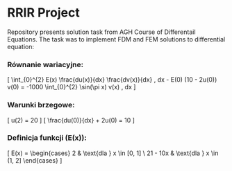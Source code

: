 # RRIR Project
Repository presents solution task from AGH Course of Differentail Equations. The task was to implement FDM and FEM solutions to differential equation:
### Równanie wariacyjne:
\[
\int_{0}^{2} E(x) \frac{du(x)}{dx} \frac{dv(x)}{dx} \, dx - E(0) (10 - 2u(0)) v(0) = -1000 \int_{0}^{2} \sin(\pi x) v(x) \, dx
\]

### Warunki brzegowe:
\[
u(2) = 20
\]
\[
\frac{du(0)}{dx} + 2u(0) = 10
\]

### Definicja funkcji \(E(x)\):
\[
E(x) = 
\begin{cases} 
2 & \text{dla } x \in [0, 1] \\
21 - 10x & \text{dla } x \in (1, 2]
\end{cases}
\]
